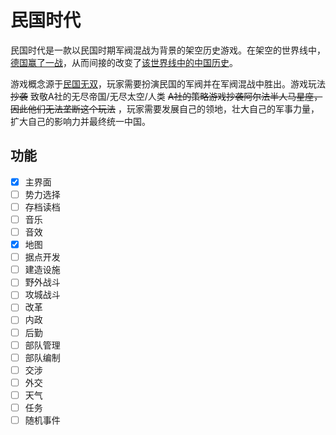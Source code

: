 # 民国时代

民国时代是一款以民国时期军阀混战为背景的架空历史游戏。在架空的世界线中，[德国赢了一战](https://kaiserreich.fandom.com/zh/wiki/KaiserreichCN_Wiki)，从而间接的改变了[该世界线中的中国历史](https://kaiserreich.fandom.com/zh/wiki/1912-1936年中国大事年表)。

游戏概念源于[民国无双](https://sites.google.com/site/kowloonia/download/latest)，玩家需要扮演民国的军阀并在军阀混战中胜出。游戏玩法 ~~抄袭~~ 致敬A社的无尽帝国/无尽太空/人类 ~~A社的策略游戏抄袭阿尔法半人马星座，因此他们无法垄断这个玩法~~ ，玩家需要发展自己的领地，壮大自己的军事力量，扩大自己的影响力并最终统一中国。

## 功能
 - [x] 主界面
 - [ ] 势力选择
 - [ ] 存档读档
 - [ ] 音乐
 - [ ] 音效
 - [x] 地图
 - [ ] 据点开发
 - [ ] 建造设施
 - [ ] 野外战斗
 - [ ] 攻城战斗
 - [ ] 改革
 - [ ] 内政
 - [ ] 后勤
 - [ ] 部队管理
 - [ ] 部队编制
 - [ ] 交涉
 - [ ] 外交
 - [ ] 天气
 - [ ] 任务
 - [ ] 随机事件
